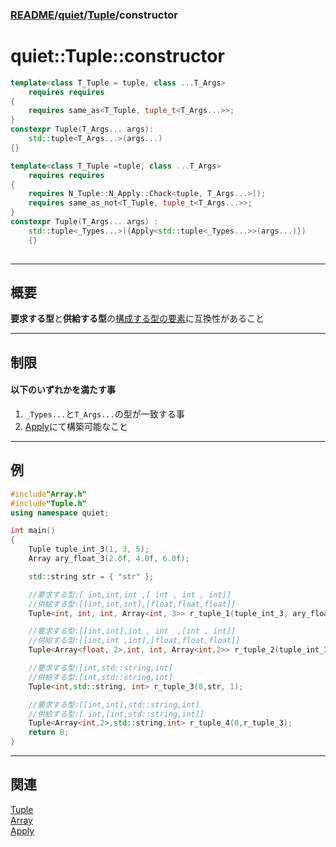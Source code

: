### [README](../../README.md)/[quiet](../quiet.md)/[Tuple](Tuple.md)/constructor

# quiet::Tuple::constructor

``` C++
template<class T_Tuple = tuple, class ...T_Args>
    requires requires
{
    requires same_as<T_Tuple, tuple_t<T_Args...>>;
}
constexpr Tuple(T_Args... args):
    std::tuple<T_Args...>(args...)
{}

template<class T_Tuple =tuple, class ...T_Args>
    requires requires
{
    requires N_Tuple::N_Apply::Chack<tuple, T_Args...>();
    requires same_as_not<T_Tuple, tuple_t<T_Args...>>;
}
constexpr Tuple(T_Args... args) :
    std::tuple<_Types...>({Apply<std::tuple<_Types...>>(args...)})
    {}
    
```
***
## 概要
**要求する型**と**供給する型**の[構成する型の要素](N_Tuple/Apply.md#構成される要素とは)に互換性があること
***
## 制限
#### 以下のいずれかを満たす事
1. `_Types...`と`T_Args...`の型が一致する事
1. [Apply](N_Tuple/Apply.md)にて構築可能なこと
***
## 例
``` C++
#include"Array.h"
#include"Tuple.h"
using namespace quiet;

int main()
{
    Tuple tuple_int_3(1, 3, 5);
    Array ary_float_3(2.0f, 4.0f, 6.0f);

    std::string str = { "str" };

    //要求する型:[ int,int,int ,[ int , int , int]]
    //供給する型:[[int,int,int],[float,float,float]]
    Tuple<int, int, int, Array<int, 3>> r_tuple_1(tuple_int_3, ary_float_3);

    //要求する型:[[int,int],int , int  ,[int , int]]
    //供給する型:[[int,int ,int],[float,float,float]]
    Tuple<Array<float, 2>,int, int, Array<int,2>> r_tuple_2(tuple_int_3, ary_float_3);

    //要求する型:[int,std::string,int]
    //供給する型:[int,std::string,int]
    Tuple<int,std::string, int> r_tuple_3(0,str, 1);

    //要求する型:[[int,int],std::string,int]
    //供給する型:[ int,[int,std::string,int]]
    Tuple<Array<int,2>,std::string,int> r_tuple_4(0,r_tuple_3);
    return 0;
}
```
***
## 関連
[Tuple](Tuple.md)   
[Array](../Array/Array.md)    
[Apply](N_Tuple/Apply.md)  
